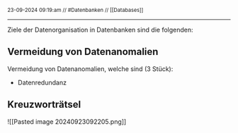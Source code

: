<sub class="descriptionSection">23-09-2024 09:19:am // #Datenbanken // [[Databases]]</sub>
____
Ziele der Datenorganisation in Datenbanken sind die folgenden:
## Vermeidung von Datenanomalien
Vermeidung von Datenanomalien, welche sind (3 Stück):
- Datenredundanz
## Kreuzworträtsel
![[Pasted image 20240923092205.png]]